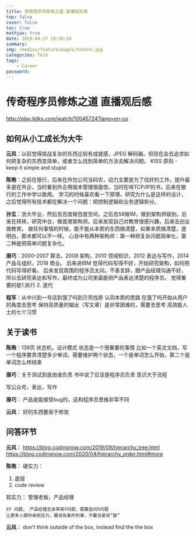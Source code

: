 ```yaml
---
title: 传奇程序员修炼之道-直播观后感
top: false
cover: false
toc: true
mathjax: true
date: 2020-04-27 18:50:24
summary:
img: /medias/featureimages/totoro.jpg
categories: Tech
tags: 
    - Career
password:
---
```



# 传奇程序员修炼之道 直播观后感

http://play.itdks.com/watch/10045724?lang=en-us



## 如何从小工成长为大牛

**云风**：以前觉得挑战复杂的东西比较有成就感，JPEG 解码器。但现在会去追求如何把复杂的东西变简单，或者怎么找到简单的方法去解决问题。
KISS 原则 - keep it simple and stupid

**陈皓**：之前在银行，后来在外包公司当码农，动力主要是为了找好的工作。提升最多是在外企，当时看到外企用版本管理很震惊。当时在啃TCP/IP的书，后来在银行的工作中学以致用。
学习的时候喜欢看一下原理，研究为什么是这样的设计，之后觉得所有技术都在解决一个问题：把控制逻辑和业务逻辑拆分。

**孙玄**：浙大毕业，然后去百度做百度空间，之后去58做IM，做到架构师级别。后来在转转，研究中台，做首席架构师。后来发现自己对教育很感兴趣，后来去创业做教育。
做任何事情的时候，能不能从本质的东西搞清楚，如果本质搞清楚，道明白，那术都可以不一样。
心目中有两种架构师：第一种把复杂问题简单化，第二种是把简单问题复杂化。

**唐巧**：2000-2007 算法，2008 架构，2010 领域知识，2012 表达与写作，2014 产品与组织，2018 商业。
后来进IBM 觉得代码写得不好，开始研究架构，如何把代码写得好看。
后来发现周围的程序员太闷，不善言辞，跟产品经理沟通不好，所以去研究表达和写作。最终成为公司里最能把产品表达清楚的程序员。
觉得重要的是1.执行 2. 迭代

**程军**：从中兴到一号店到饿了吗到贝壳找房
认同本质的思路
在饿了吗开始从用户的角度去思考
保持高质量的输出（写文章）是非常困难的，需要去思考
高效能人士的七个习惯


## 关于读书

**陈皓**：139页 状态机，设计模式
状态是一个很重要的事情
比如一个英文文档，写一个程序要弄清楚多少单词，需要维护两个状态，一个是单词怎么开始，第二个是单词怎么样结束


**唐巧**：关于测试到底由谁负责
书中说了应该是程序员负责
意识大于流程


写公众号，表达，写作


**唐巧**：
产品是能接受bug的，这和程序员思维非常不同

**云风**：
好的东西要易于修改

## 问答环节

**云风**：
https://blog.codingnow.com/2019/09/hierarchy_tree.html
https://blog.codingnow.com/2020/04/hierarchy_order.html#more

**陈皓**：
硬实力：
1. 底层
2. code review

软实力：
管理老板，产品经理

	XY 问题， 产品经理总会带来Y问题，需要追问X问题
	让更多人跟你承担压力，要说有条件的事，不要总是说“是”

**云风**：
don't think outside of the box, instead find the the box